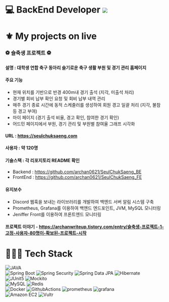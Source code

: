 # 💻 BackEnd Developer [![](https://img.shields.io/static/v1?label=Sponsor&message=%E2%9D%A4&logo=GitHub&color=%23fe8e86)](https://github.com/sponsors/archan0621)

# ⚜️ My projects on live 

### ⚽️ 슬축생 프로젝트 ⚽️

#### 설명 : 대학생 연합 축구 동아리 슬기로운 축구 생활 부원 및 경기 관리 홈페이지

#### 주요 기능 
- 현재 위치를 기반으로 반경 400m내 경기 출석 (지각, 미출석 처리)
- 경기별 회비 납부 확인 요청 및 회비 납부 내역 관리
- 매주 경기 종료 시간에 동적 스케줄러를 생성하여 회원 경고 일괄 처리 (지각, 불참등 경고 부여)
- 마이 페이지 (경기 출석 비율, 경고 확인, 참여한 경기 확인)
- 어드민 페이지에서 부원, 경기 관리 및 부원별 참여율 그래프 시각화

#### URL : https://seulchuksaeng.com

#### 사용자 : 약 120명

#### 기술스택 : 각 리포지토리 README 확인
- Backend : https://github.com/archan0621/SeulChukSaeng_BE
- FrontEnd : https://github.com/archan0621/SeulChukSaeng_FE

#### 유지보수
- Discord 웹훅을 보내는 라이브러리를 개발하여 백엔드 서버 알림 시스템 구축
- Prometheus, Grafana를 이용하여 백엔드 엔드포인트, JVM, MySQL 모니터링
- Jeniffer Front를 이용하여 프론트엔드 모니터링

#### 프로젝트 이야기 - https://archanwriteup.tistory.com/entry/슬축생-프로젝트-1-고정-사용자-80명이-확보된-프로젝트-시작

# 👩🏻‍💻 Tech Stack 

<div>
<img alt="JAVA" src="https://img.shields.io/badge/JAVA-007396?style=for-the-badge&logo=openjdk&logoColor=white">
</div>

<div>
<img alt="Spring Boot" src ="https://img.shields.io/badge/Spring Boot-6DB33F.svg?&style=for-the-badge&logo=SpringBoot&logoColor=white"/>
<img alt="Spring Security" src ="https://img.shields.io/badge/Spring Security-6DB33F.svg?&style=for-the-badge&logo=SpringSecurity&logoColor=white"/>
<img alt="Spring Data JPA" src ="https://img.shields.io/badge/Spring Data JPA & Redis-6DB33F.svg?&style=for-the-badge&logo=Spring&logoColor=white"/>
<img alt="Hibernate" src ="https://img.shields.io/badge/hibernate-59666C.svg?&style=for-the-badge&logo=hibernate&logoColor=white"/>
</div>

<div>
  <img alt="JUnit5" src ="https://img.shields.io/badge/JUnit5-25A162.svg?&style=for-the-badge&logo=JUnit5&logoColor=white"/>
  <img alt="Mockito" src ="https://img.shields.io/badge/Mockito-6CD74A.svg?&style=for-the-badge&logo=Juce&logoColor=white"/>
</div>

<div>
  <img alt="MySQL" src ="https://img.shields.io/badge/MySQL-4479A1.svg?&style=for-the-badge&logo=MySQL&logoColor=white"/>
  <img alt="Redis" src ="https://img.shields.io/badge/Redis-DC382D.svg?&style=for-the-badge&logo=Redis&logoColor=white"/>
</div>

<div>
  <img alt="Docker" src ="https://img.shields.io/badge/Docker-2496ED.svg?&style=for-the-badge&logo=Docker&logoColor=white"/>
  <img alt="GithubActions" src ="https://img.shields.io/badge/Github Actions-2088FF.svg?&style=for-the-badge&logo=GithubActions&logoColor=white"/>
  <img alt="prometheus" src ="https://img.shields.io/badge/Prometheus-E6522C.svg?&style=for-the-badge&logo=prometheus&logoColor=white"/>
  <img alt="grafana" src ="https://img.shields.io/badge/Grafana-F46800.svg?&style=for-the-badge&logo=grafana&logoColor=white"/>
</div>

<div>
<img alt="Amazon EC2" src ="https://img.shields.io/badge/Amazon EC2-FF9900.svg?&style=for-the-badge&logo=AmazonEC2&logoColor=white"/>
<img alt="Vultr" src ="https://img.shields.io/badge/Vultr-007BFC.svg?&style=for-the-badge&logo=Vultr&logoColor=white"/> 
</div>



